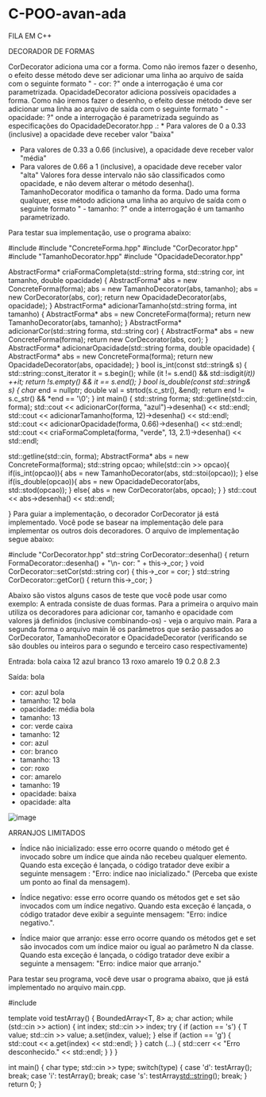 # C-POO-avan-ada

FILA EM C++

DECORADOR DE FORMAS

CorDecorator adiciona uma cor a forma. Como não iremos fazer o desenho, o efeito desse método deve ser adicionar uma linha ao arquivo de saída com o seguinte formato " - cor: ?" onde a interrogação é uma cor parametrizada.
OpacidadeDecorator adiciona possíveis opacidades a forma. Como não iremos fazer o desenho, o efeito desse método deve ser adicionar uma linha ao arquivo de saída com o seguinte formato "  - opacidade: ?" onde a interrogação é parametrizada seguindo as especificações do OpacidadeDecorator.hpp .:  * Para valores de 0 a 0.33 (inclusive) a opacidade deve receber valor "baixa"
   * Para valores de 0.33 a 0.66 (inclusive), a opacidade deve receber valor "média"
   * Para valores de 0.66 a 1 (inclusive), a opacidade deve receber valor "alta"
   Valores fora desse intervalo não são classificados como opacidade, e não devem alterar o método desenha().
TamanhoDecorator modifica o tamanho da forma. Dado uma forma qualquer, esse método adiciona uma linha ao arquivo de saída com o seguinte formato " - tamanho: ?" onde a interrogação é um tamanho parametrizado.

Para testar sua implementação, use o programa abaixo:

#include <iostream>
#include "ConcreteForma.hpp"
#include "CorDecorator.hpp"
#include "TamanhoDecorator.hpp"
#include "OpacidadeDecorator.hpp"

AbstractForma* criaFormaCompleta(std::string forma, std::string cor, int tamanho, double opacidade) {
  AbstractForma* abs = new ConcreteForma(forma);
  abs = new TamanhoDecorator(abs, tamanho);
  abs = new CorDecorator(abs, cor);
  return new OpacidadeDecorator(abs, opacidade);
}
AbstractForma* adicionarTamanho(std::string forma, int tamanho) {
  AbstractForma* abs = new ConcreteForma(forma);
  return new TamanhoDecorator(abs, tamanho);
}
AbstractForma* adicionarCor(std::string forma, std::string cor) {
  AbstractForma* abs = new ConcreteForma(forma);
  return new CorDecorator(abs, cor);
}
AbstractForma* adicionarOpacidade(std::string forma, double opacidade) {
  AbstractForma* abs = new ConcreteForma(forma);
  return new OpacidadeDecorator(abs, opacidade);
}
bool is_int(const std::string& s)
{
    std::string::const_iterator it = s.begin();
    while (it != s.end() && std::isdigit(*it)) ++it;
    return !s.empty() && it == s.end();
}
bool is_double(const std::string& s)
{
    char* end = nullptr;
    double val = strtod(s.c_str(), &end);
    return end != s.c_str() && *end == '\0';
}
int main() {
  std::string forma;
  std::getline(std::cin, forma);
  std::cout << adicionarCor(forma, "azul")->desenha() << std::endl;
  std::cout << adicionarTamanho(forma, 12)->desenha() << std::endl;
  std::cout << adicionarOpacidade(forma, 0.66)->desenha() << std::endl;
  std::cout << criaFormaCompleta(forma, "verde", 13, 2.1)->desenha() << std::endl;
 
  std::getline(std::cin, forma);
  AbstractForma* abs = new ConcreteForma(forma);
  std::string opcao;
  while(std::cin >> opcao){
        if(is_int(opcao)){
            abs = new TamanhoDecorator(abs, std::stoi(opcao));
        }
        else if(is_double(opcao)){
            abs = new OpacidadeDecorator(abs, std::stod(opcao));
        }
        else{
            abs = new CorDecorator(abs, opcao);
        }
  }
  std::cout << abs->desenha() << std::endl;
 
}
Para guiar a implementação, o decorador CorDecorator já está implementado. Você pode se basear na implementação dele para implementar os outros dois decoradores. O arquivo de implementação segue abaixo:

#include "CorDecorator.hpp"
std::string CorDecorator::desenha() {
  return FormaDecorator::desenha() + "\n- cor: " + this->_cor;
}
void CorDecorator::setCor(std::string cor) {
  this->_cor = cor;
}
std::string CorDecorator::getCor() {
  return this->_cor;
}

Abaixo são vistos alguns casos de teste que você pode usar como exemplo:
A entrada consiste de duas formas.
Para a primeira o arquivo main utiliza os decoradores para adicionar cor, tamanho e opacidade com valores já definidos (inclusive combinando-os) - veja o arquivo main.
Para a segunda forma o arquivo main lê os parâmetros que serão passados ao CorDecorator, TamanhoDecorator e OpacidadeDecorator (verificando se são doubles ou inteiros para o segundo e terceiro caso respectivamente)

Entrada:
bola
caixa
12
azul
branco
13
roxo
amarelo
19
0.2
0.8
2.3

Saída:
bola
- cor: azul
bola
- tamanho: 12
bola
- opacidade: média
bola
- tamanho: 13
- cor: verde
caixa
- tamanho: 12
- cor: azul
- cor: branco
- tamanho: 13
- cor: roxo
- cor: amarelo
- tamanho: 19
- opacidade: baixa
- opacidade: alta



![image](https://user-images.githubusercontent.com/56733190/112527558-f378a600-8d81-11eb-81c1-dd3f2ac4250b.png)

ARRANJOS LIMITADOS 



* Índice não inicializado: esse erro ocorre quando o método get é invocado sobre um índice que ainda não recebeu qualquer elemento. Quando esta exceção é lançada, o código tratador deve exibir a seguinte mensagem : "Erro: indice nao inicializado."  (Perceba que existe um ponto ao final da mensagem).

* Índice negativo: esse erro ocorre quando os métodos get e set são invocados com um índice negativo.  Quando esta exceção é lançada, o código tratador deve exibir a seguinte mensagem: "Erro: indice negativo.".

* Índice maior que arranjo: esse erro ocorre quando os métodos get e set são invocados com um índice maior ou igual ao parâmetro N da classe. Quando esta exceção é lançada, o código tratador deve exibir a seguinte a mensagem: "Erro: indice maior que arranjo."

Para testar seu programa, você deve usar o programa abaixo, que já está implementado no arquivo main.cpp. 

#include<iostream>

template <class T> void testArray() {
  BoundedArray<T, 8> a;
  char action;
  while (std::cin >> action) {
    int index;
    std::cin >> index;
    try {
      if (action == 's') {
        T value;
        std::cin >> value;
        a.set(index, value);
      } else if (action == 'g') {
        std::cout << a.get(index) << std::endl;
      }
    } catch (...) {
      std::cerr << "Erro desconhecido." << std::endl;
    }
  }
}



int main() {
  char type;
  std::cin >> type;
  switch(type) {
    case 'd':
      testArray<double>();
      break;
    case 'i':
      testArray<int>();
      break;
    case 's':
      testArray<std::string>();
      break;
  }
  return 0;
}

